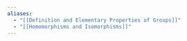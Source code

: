 ```yaml
---
aliases:
  - "[[Definition and Elementary Properties of Groups]]"
  - "[[Homomorphisms and Isomorphisms]]"
---
```

